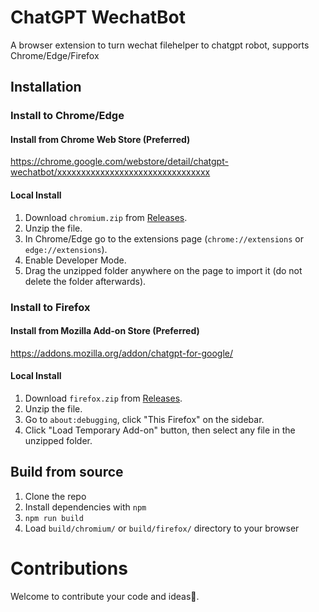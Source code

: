 # ChatGPT WechatBot

A browser extension to turn wechat filehelper to chatgpt robot, supports Chrome/Edge/Firefox

## Installation

### Install to Chrome/Edge

#### Install from Chrome Web Store (Preferred)

<https://chrome.google.com/webstore/detail/chatgpt-wechatbot/xxxxxxxxxxxxxxxxxxxxxxxxxxxxxxxx>

#### Local Install

1. Download `chromium.zip` from [Releases](https://github.com/sigoden/chatgpt-wechatbot-chrome-extension/releases).
2. Unzip the file.
3. In Chrome/Edge go to the extensions page (`chrome://extensions` or `edge://extensions`).
4. Enable Developer Mode.
5. Drag the unzipped folder anywhere on the page to import it (do not delete the folder afterwards).

### Install to Firefox

#### Install from Mozilla Add-on Store (Preferred)

<https://addons.mozilla.org/addon/chatgpt-for-google/>

#### Local Install

1. Download `firefox.zip` from [Releases](https://github.com/sigoden/chatgpt-wechatbot-chrome-extension/releases).
2. Unzip the file.
3. Go to `about:debugging`, click "This Firefox" on the sidebar.
4. Click "Load Temporary Add-on" button, then select any file in the unzipped folder.

## Build from source

1. Clone the repo
2. Install dependencies with `npm`
3. `npm run build`
4. Load `build/chromium/` or `build/firefox/` directory to your browser

# Contributions

Welcome to contribute your code and ideas🍵.

